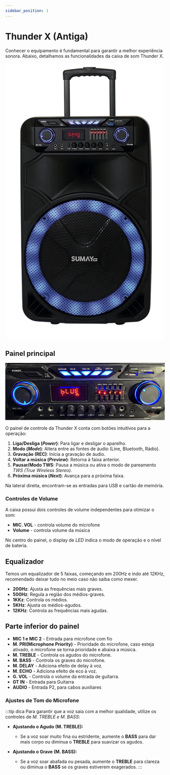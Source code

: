 ```yaml
---
sidebar_position: 1
---
```


# Thunder X (Antiga)

Conhecer o equipamento é fundamental para garantir a melhor experiência sonora. Abaixo, detalhamos as funcionalidades da caixa de som Thunder X.

![Caixa de som Thunder X](../../static/img/x1.jpg)


## Painel principal

![Painel Thunder X](../../static/img/old.jpg)

O painel de controle da Thunder X conta com botões intuitivos para a operação:

1. **Liga/Desliga (*Power*)**: Para ligar e desligar o aparelho.
2. **Modo (*Mode*)**: Altera entre as fontes de áudio (Line, Bluetooth, Rádio).
3. **Gravação (REC)**: Inicia a gravação de áudio.
4. **Voltar a música (*Preview*)**: Retorna à faixa anterior.
5. **Pausar/Modo TWS**: Pausa a música ou ativa o modo de pareamento *TWS (True Wireless Stereo).*
6. **Próxima música (*Next*)**: Avança para a próxima faixa.

Na lateral direita, encontram-se as entradas para USB e cartão de memória.

### Controles de Volume

A caixa possui dois controles de volume independentes para otimizar o som:

- **MIC. VOL** - controla volume do microfone
- **Volume** - controla volume da música 

No centro do painel, o display de *LED* indica o modo de operação e o nível de bateria.

## Equalizador

Temos um equalizador de 5 faixas, começando em 200Hz e indo até 12KHz, recomendado deixar tudo no meio caso não saiba como mexer.

- **200Hz**: Ajusta as frequências mais graves.
- **500Hz**: Regula a região dos médios-graves.
- **1KKz**: Controla os médios.
- **5KHz**: Ajusta os médios-agudos.
- **12KHz**: Controla as frequências mais agudas.

## Parte inferior do painel

- **MIC 1 e MIC 2** - Entrada para microfone com fio
- **M. PRI(Microphone Priority)** - Prioridade do microfone, caso esteja ativado, o microfone se torna prioridade e abaixa a música.
- **M. TREBLE** - Controla os agudos do microfone.
- **M. BASS** - Controla os graves do microfone.
- **M. DELAY** - Adiciona efeito de delay à voz.
- **M. ECHO** - Adiciona efeito de eco à voz.
- **G. VOL** - Controla o volume da entrada de guitarra.
- **GT IN** - Entrada para Guitarra
- **AUDIO** - Entrada P2, para cabos auxiliares

### Ajustes de Tom do Microfone

:::tip dica
Para garantir que a voz saia com a melhor qualidade, utilize os controles de *M. TREBLE e M. BASS*:

- **Ajustando o Agudo (M. TREBLE):**

  - Se a voz soar muito fina ou estridente, aumente o **BASS** para dar mais corpo ou diminua o **TREBLE** para suavizar os agudos.

- **Ajustando o Grave (M. BASS):**

  - Se a voz soar abafada ou pesada, aumente o **TREBLE** para clareza ou diminua o **BASS** se os graves estiverem exagerados.
:::